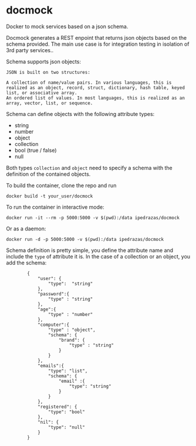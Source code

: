 # docmock

Docker to mock services based on a json schema.

Docmock generates a REST enpoint that returns json objects based on the schema provided. The main use case is for integration testing in isolation of 3rd party services..


Schema supports json objects:

```
JSON is built on two structures:

A collection of name/value pairs. In various languages, this is realized as an object, record, struct, dictionary, hash table, keyed list, or associative array.
An ordered list of values. In most languages, this is realized as an array, vector, list, or sequence.

```
Schema can define objects with the following attribute types:

* string
* number
* object
* collection
* bool (true / false)
* null

Both types `collection` and `object` need to specify a schema with the definition of the contained objects.


To build the container, clone the repo and run

    docker build -t your_user/docmock

To run the container in interactive mode:

    docker run -it --rm -p 5000:5000 -v $(pwd):/data ipedrazas/docmock

Or as a daemon:

    docker run -d -p 5000:5000 -v $(pwd):/data ipedrazas/docmock

Schema definition is pretty simple, you define the attribute name and include the `type` of attribute it is. In the case of a collection or an object, you add the schema:

```
        {
            "user": {
                "type":  "string"
            },
            "password":{
                "type" : "string"
            },
            "age":{
                "type" : "number"
            },
            "computer":{
                "type" : "object",
                "schema": {
                    "brand": {
                        "type" : "string"
                    }
                }
            },
            "emails":{
                "type": "list",
                "schema": {
                    "email" :{
                        "type": "string"
                    }
                }
            },
            "registered": {
                "type": "bool"
            },
            "nil": {
                "type": "null"
            }
        }
```

